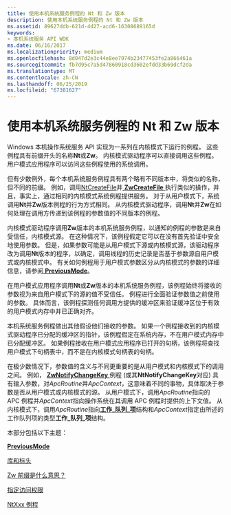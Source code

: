 ```yaml
---
title: 使用本机系统服务例程的 Nt 和 Zw 版本
description: 使用本机系统服务例程的 Nt 和 Zw 版本
ms.assetid: 89627ddb-621d-4d27-acd6-16308689165d
keywords:
- 本机系统服务 API WDK
ms.date: 06/16/2017
ms.localizationpriority: medium
ms.openlocfilehash: 8d047d2e3c44e8ee7974b23477453fe2a866461a
ms.sourcegitcommit: fb7d95c7a5d47860918cd3602efdd33b69dcf2da
ms.translationtype: MT
ms.contentlocale: zh-CN
ms.lasthandoff: 06/25/2019
ms.locfileid: "67381627"
---
```

# <a name="using-nt-and-zw-versions-of-the-native-system-services-routines"></a>使用本机系统服务例程的 Nt 和 Zw 版本


Windows 本机操作系统服务 API 实现为一系列在内核模式下运行的例程。 这些例程具有前缀开头的名称**Nt**或**Zw**。 内核模式驱动程序可以直接调用这些例程。 用户模式应用程序可以访问这些例程使用的系统调用。

但有少数例外，每个本机系统服务例程具有两个略有不同版本中，将类似的名称，但不同的前缀。 例如，调用[NtCreateFile](https://go.microsoft.com/fwlink/p/?linkid=157250)并[ **ZwCreateFile** ](https://docs.microsoft.com/windows-hardware/drivers/ddi/content/ntifs/nf-ntifs-ntcreatefile)执行类似的操作，并且，事实上，通过相同的内核模式系统例程提供服务。 对于从用户模式下，系统调用**Nt**并**Zw**版本例程的行为方式相同。 从内核模式驱动程序，调用**Nt**并**Zw**在如何处理在调用方传递到该例程的参数值的不同版本的例程。

内核模式驱动程序调用**Zw**版本的本机系统服务例程，以通知的例程的参数是来自受信任，内核模式源。 在这种情况下，该例程假定它可以在没有首先验证中安全地使用参数。 但是，如果参数可能是从用户模式下源或内核模式源，该驱动程序改为调用**Nt**版本的程序，以确定，调用线程的历史记录是否基于参数源自用户模式或内核模式中。 有关如何例程用于用户模式参数区分从内核模式的参数的详细信息，请参阅[ **PreviousMode**](previousmode.md)。

在用户模式应用程序调用**Nt**或**Zw**版本的本机系统服务例程，该例程始终将接收的参数视为来自用户模式下的源的值不受信任。 例程进行全面验证参数值之前使用的参数。 具体而言，该例程探测任何调用方提供的缓冲区来验证缓冲区位于有效的用户模式内存中并已正确对齐。

本机系统服务例程做出其他假设他们接收的参数。 如果一个例程接收到的内核模式驱动程序已分配的缓冲区的指针，该例程假定在系统内存，不在用户模式内存中已分配缓冲区。 如果例程接收在用户模式应用程序已打开的句柄，该例程将查找用户模式下句柄表中，而不是在内核模式句柄表的句柄。

在极少数情况下，参数值的含义与不同更重要的是从用户模式和内核模式下的调用之间。 例如， [ **ZwNotifyChangeKey** ](https://msdn.microsoft.com/library/windows/hardware/ff566488)例程 (或其**NtNotifyChangeKey**对应) 具有输入参数，对*ApcRoutine*并*ApcContext*，这意味着不同的事物，具体取决于参数是否从用户模式或内核模式的源。 从用户模式下，调用*ApcRoutine*指向的 APC 例程并*ApcContext*指向操作系统在其调用 APC 例程时提供的上下文值。 从内核模式下，调用*ApcRoutine*指向[**工作\_队列\_项**](https://docs.microsoft.com/windows-hardware/drivers/ddi/content/wdm/ns-wdm-_work_queue_item)结构和*ApcContext*指定由所述的工作队列项的类型**工作\_队列\_项**结构。

本部分包括以下主题：

[**PreviousMode**](previousmode.md)

[库和标头](libraries-and-headers.md)

[Zw 前缀是什么意思？](what-does-the-zw-prefix-mean-.md)

[指定访问权限](access-mask.md)

[NtXxx 例程](ntxxx-routines.md)

 

 




